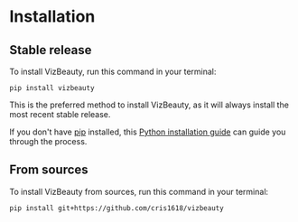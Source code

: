 # Installation

## Stable release

To install VizBeauty, run this command in your terminal:

```
pip install vizbeauty
```

This is the preferred method to install VizBeauty, as it will always install the most recent stable release.

If you don't have [pip](https://pip.pypa.io) installed, this [Python installation guide](http://docs.python-guide.org/en/latest/starting/installation/) can guide you through the process.

## From sources

To install VizBeauty from sources, run this command in your terminal:

```
pip install git+https://github.com/cris1618/vizbeauty
```
